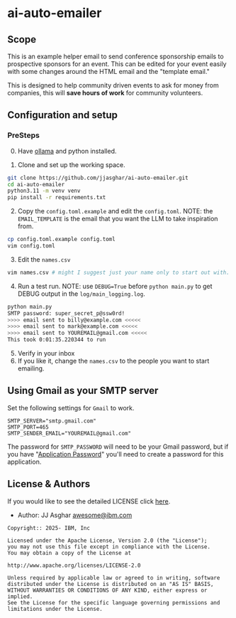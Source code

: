 # ai-auto-emailer

## Scope

This is an example helper email to send conference sponsorship emails to prospective sponsors for an event. This can be edited for
your event easily with some changes around the HTML email and the "template email."

This is designed to help community driven events to ask for money from companies, this will **save hours of work** for community volunteers.

## Configuration and setup

### PreSteps

0. Have [ollama][ollama] and python installed.

1. Clone and set up the working space.
```bash
git clone https://github.com/jjasghar/ai-auto-emailer.git
cd ai-auto-emailer
python3.11 -m venv venv
pip install -r requirements.txt
```

2. Copy the `config.toml.example` and edit the `config.toml`. NOTE: the `EMAIL_TEMPLATE` is the email that you
want the LLM to take inspiration from.
```bash
cp config.toml.example config.toml
vim config.toml
```

3. Edit the `names.csv`
```bash
vim names.csv # might I suggest just your name only to start out with.
```

4. Run a test run. NOTE: use `DEBUG=True` before `python main.py` to get DEBUG
   output in the `log/main_logging.log`.
```bash
python main.py
SMTP password: super_secret_p@ssw0rd!
>>>> email sent to billy@example.com <<<<<
>>>> email sent to mark@example.com <<<<<
>>>> email sent to YOUREMAIL@gmail.com <<<<<
This took 0:01:35.220344 to run
```

5. Verify in your inbox
6. If you like it, change the `names.csv` to the people you want to start emailing.

## Using Gmail as your SMTP server

Set the following settings for `Gmail` to work.
```
SMTP_SERVER="smtp.gmail.com"
SMTP_PORT=465
SMTP_SENDER_EMAIL="YOUREMAIL@gmail.com"
```
The password for `SMTP_PASSWORD` will need to be your Gmail password, but if
you have "[Application Password](https://myaccount.google.com/apppasswords)"
you'll need to create a password for this application.

## License & Authors

If you would like to see the detailed LICENSE click [here](./LICENSE).

- Author: JJ Asghar <awesome@ibm.com>

```text
Copyright:: 2025- IBM, Inc

Licensed under the Apache License, Version 2.0 (the "License");
you may not use this file except in compliance with the License.
You may obtain a copy of the License at

http://www.apache.org/licenses/LICENSE-2.0

Unless required by applicable law or agreed to in writing, software
distributed under the License is distributed on an "AS IS" BASIS,
WITHOUT WARRANTIES OR CONDITIONS OF ANY KIND, either express or implied.
See the License for the specific language governing permissions and
limitations under the License.
```

[ollama]: https://ollama.com
